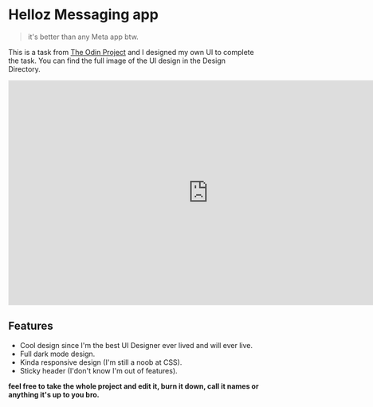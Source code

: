 # Helloz Messaging app 
> it's better than any Meta app btw.

This is a task from [The Odin Project](https://www.theodinproject.com/) and I designed my own UI to complete the task. You can find the full image of the UI design in the Design Directory. 

<iframe style="border: 1px solid rgba(0, 0, 0, 0.1);" width="800" height="450" src="https://embed.figma.com/proto/LmtC82JuPxzBY5qacYlfni/Daily-UI?node-id=11-4&p=f&scaling=min-zoom&content-scaling=fixed&page-id=11%3A2&starting-point-node-id=11%3A4&embed-host=share" allowfullscreen></iframe>

## Features 
- Cool design since I'm the best UI Designer ever lived and will ever live.
- Full dark mode design.
- Kinda responsive design (I'm still a noob at CSS).
- Sticky header (I'don't know I'm out of features).

**feel free to take the whole project and edit it, burn it down, call it names or anything it's up to you bro.**


